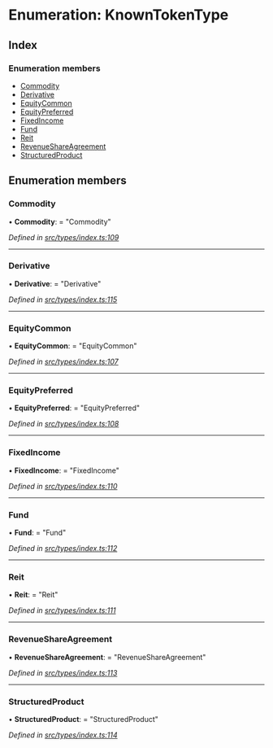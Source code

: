# Enumeration: KnownTokenType

## Index

### Enumeration members

* [Commodity](types.knowntokentype.md#commodity)
* [Derivative](types.knowntokentype.md#derivative)
* [EquityCommon](types.knowntokentype.md#equitycommon)
* [EquityPreferred](types.knowntokentype.md#equitypreferred)
* [FixedIncome](types.knowntokentype.md#fixedincome)
* [Fund](types.knowntokentype.md#fund)
* [Reit](types.knowntokentype.md#reit)
* [RevenueShareAgreement](types.knowntokentype.md#revenueshareagreement)
* [StructuredProduct](types.knowntokentype.md#structuredproduct)

## Enumeration members

###  Commodity

• **Commodity**: = "Commodity"

*Defined in [src/types/index.ts:109](https://github.com/PolymathNetwork/polymesh-sdk/blob/73feada/src/types/index.ts#L109)*

___

###  Derivative

• **Derivative**: = "Derivative"

*Defined in [src/types/index.ts:115](https://github.com/PolymathNetwork/polymesh-sdk/blob/73feada/src/types/index.ts#L115)*

___

###  EquityCommon

• **EquityCommon**: = "EquityCommon"

*Defined in [src/types/index.ts:107](https://github.com/PolymathNetwork/polymesh-sdk/blob/73feada/src/types/index.ts#L107)*

___

###  EquityPreferred

• **EquityPreferred**: = "EquityPreferred"

*Defined in [src/types/index.ts:108](https://github.com/PolymathNetwork/polymesh-sdk/blob/73feada/src/types/index.ts#L108)*

___

###  FixedIncome

• **FixedIncome**: = "FixedIncome"

*Defined in [src/types/index.ts:110](https://github.com/PolymathNetwork/polymesh-sdk/blob/73feada/src/types/index.ts#L110)*

___

###  Fund

• **Fund**: = "Fund"

*Defined in [src/types/index.ts:112](https://github.com/PolymathNetwork/polymesh-sdk/blob/73feada/src/types/index.ts#L112)*

___

###  Reit

• **Reit**: = "Reit"

*Defined in [src/types/index.ts:111](https://github.com/PolymathNetwork/polymesh-sdk/blob/73feada/src/types/index.ts#L111)*

___

###  RevenueShareAgreement

• **RevenueShareAgreement**: = "RevenueShareAgreement"

*Defined in [src/types/index.ts:113](https://github.com/PolymathNetwork/polymesh-sdk/blob/73feada/src/types/index.ts#L113)*

___

###  StructuredProduct

• **StructuredProduct**: = "StructuredProduct"

*Defined in [src/types/index.ts:114](https://github.com/PolymathNetwork/polymesh-sdk/blob/73feada/src/types/index.ts#L114)*
